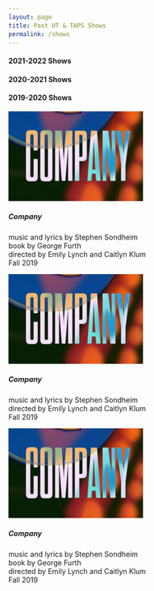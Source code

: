 ```yaml
---
layout: page
title: Past UT & TAPS Shows
permalink: /shows
---
```



#### 2021-2022 Shows

#### 2020-2021 Shows

#### 2019-2020 Shows

<div class="row align-items-center">
  <div class="border container col-3 show-container">
    <img src="assets/show-thumbnails/company.jpg" class="show-thumb"/>
    <h5 class="mb-0"><strong>Company</strong></h5>
    <p class="show-info">music and lyrics by Stephen Sondheim<br>
    book by George Furth<br>
    directed by Emily Lynch and Caitlyn Klum<br>
    Fall 2019</p>
  </div>
  <div class="border container col-3 ml-1 mr-1">
    <img src="assets/show-thumbnails/company.jpg" class="show-thumb"/>
    <h5 class="mb-0"><strong>Company</strong></h5>
    <p class="show-info">music and lyrics by Stephen Sondheim<br>
    directed by Emily Lynch and Caitlyn Klum<br>
    Fall 2019</p>
  </div>
  <div class="border container col-3">
    <img src="assets/show-thumbnails/company.jpg" class="show-thumb"/>
    <h5 class="mb-0"><strong>Company</strong></h5>
    <p class="show-info">music and lyrics by Stephen Sondheim<br>
    book by George Furth<br>
    directed by Emily Lynch and Caitlyn Klum<br>
    Fall 2019</p>
  </div>
</div>


